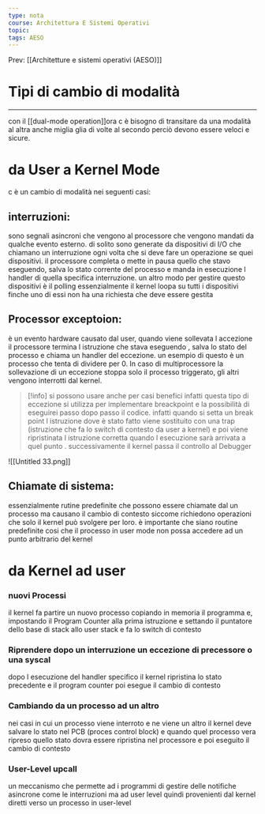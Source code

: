 ```yaml
---
type: nota
course: Architettura E Sistemi Operativi
topic: 
tags: AESO
---
```


Prev: [[Architetture e sistemi operativi (AESO)]]

# Tipi di cambio di modalità
---
con il [[dual-mode operation]]ora c è bisogno di transitare da una modalità al altra  anche miglia glia di volte al secondo perciò devono essere veloci e sicure.

# da User a Kernel Mode

c è un cambio di modalità nei seguenti casi:

## interruzioni:

 sono segnali asincroni che vengono al processore che vengono mandati da qualche evento esterno. di solito sono generate da dispositivi di I/O  che chiamano un interruzione ogni volta che si deve fare un operazione se quei dispositivi. il processore completa o mette in pausa quello che stavo eseguendo, salva lo stato corrente del processo e manda in esecuzione l handler di quella specifica interruzione.
un altro modo per gestire questo dispositivi è il polling essenzialmente il kernel loopa su tutti i dispositivi finche uno di essi non ha una richiesta che deve essere gestita

## Processor exceptoion:

è un evento hardware causato dal user, quando viene sollevata l accezione il processore termina l istruzione che stava eseguendo , salva lo stato del processo e chiama un handler del eccezione. un esempio di questo è un processo che tenta di dividere per 0. In caso di multiprocessore la sollevazione di un eccezione stoppa solo il processo triggerato, gli altri vengono interrotti dal kernel.


>[!info]
>si possono usare anche per casi benefici infatti questa tipo di eccezione si utilizza per implementare breackpoint e la possibilità di eseguirei passo dopo passo il codice.
infatti quando si setta un break point l istruzione  dove è stato fatto viene sostituito con una trap (istruzione che fa lo switch di contesto da user a kernel) e poi viene ripristinata l istruzione corretta quando l esecuzione sarà arrivata a quel punto . successivamente il kernel passa il controllo al Debugger



![[Untitled 33.png]]

## Chiamate di sistema:

essenzialmente rutine predefinite che possono essere chiamate dal un processo ma causano il cambio di contesto siccome richiedono operazioni che solo il kernel può svolgere per loro. è importante che siano routine predefinite cosi che il processo in user mode non possa accedere ad un punto arbitrario del kernel

# da Kernel ad user

### nuovi Processi

il kernel fa partire un nuovo processo copiando in memoria il programma e, impostando il Program Counter alla prima istruzione e settando il puntatore dello base di stack allo user stack e fa lo switch di contesto

### Riprendere dopo un interruzione un eccezione di precessore o una syscal

dopo l esecuzione del handler specifico il kernel ripristina lo stato precedente e il program counter poi esegue il cambio di contesto

### Cambiando da un processo ad un altro

nei casi in cui un processo viene interroto e ne viene un altro il kernel deve salvare lo stato nel PCB (proces control block) e quando quel processo vera ripreso quello stato dovra essere ripristina nel processore e poi eseguito il cambio di contesto

### User-Level upcall

un meccanismo che permette ad i programmi di gestire delle notifiche asincrone come le interruzioni ma ad user level quindi provenienti dal kernel diretti verso un processo in user-level
